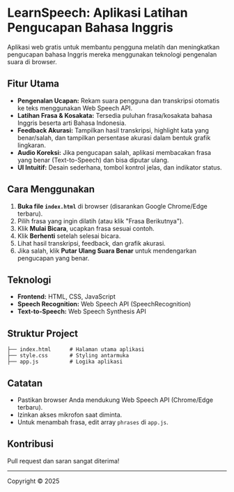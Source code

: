 # LearnSpeech: Aplikasi Latihan Pengucapan Bahasa Inggris

Aplikasi web gratis untuk membantu pengguna melatih dan meningkatkan pengucapan bahasa Inggris mereka menggunakan teknologi pengenalan suara di browser.

## Fitur Utama
- **Pengenalan Ucapan:** Rekam suara pengguna dan transkripsi otomatis ke teks menggunakan Web Speech API.
- **Latihan Frasa & Kosakata:** Tersedia puluhan frasa/kosakata bahasa Inggris beserta arti Bahasa Indonesia.
- **Feedback Akurasi:** Tampilkan hasil transkripsi, highlight kata yang benar/salah, dan tampilkan persentase akurasi dalam bentuk grafik lingkaran.
- **Audio Koreksi:** Jika pengucapan salah, aplikasi membacakan frasa yang benar (Text-to-Speech) dan bisa diputar ulang.
- **UI Intuitif:** Desain sederhana, tombol kontrol jelas, dan indikator status.

## Cara Menggunakan
1. **Buka file `index.html`** di browser (disarankan Google Chrome/Edge terbaru).
2. Pilih frasa yang ingin dilatih (atau klik "Frasa Berikutnya").
3. Klik **Mulai Bicara**, ucapkan frasa sesuai contoh.
4. Klik **Berhenti** setelah selesai bicara.
5. Lihat hasil transkripsi, feedback, dan grafik akurasi.
6. Jika salah, klik **Putar Ulang Suara Benar** untuk mendengarkan pengucapan yang benar.

## Teknologi
- **Frontend:** HTML, CSS, JavaScript
- **Speech Recognition:** Web Speech API (SpeechRecognition)
- **Text-to-Speech:** Web Speech Synthesis API

## Struktur Project
```
├── index.html      # Halaman utama aplikasi
├── style.css       # Styling antarmuka
├── app.js          # Logika aplikasi
```

## Catatan
- Pastikan browser Anda mendukung Web Speech API (Chrome/Edge terbaru).
- Izinkan akses mikrofon saat diminta.
- Untuk menambah frasa, edit array `phrases` di `app.js`.

## Kontribusi
Pull request dan saran sangat diterima!


---
Copyright © 2025
